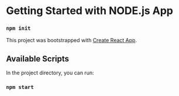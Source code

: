 # Getting Started with NODE.js App

### `npm init`

This project was bootstrapped with [Create React App](https://github.com/facebook/create-react-app).

## Available Scripts

In the project directory, you can run:

### `npm start`
